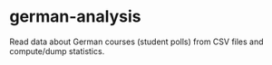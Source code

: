 # german-analysis

Read data about German courses (student polls) from CSV files and compute/dump statistics.
